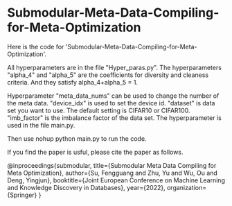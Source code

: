 # Submodular-Meta-Data-Compiling-for-Meta-Optimization

Here is the code for 'Submodular-Meta-Data-Compiling-for-Meta-Optimization'.

All hyperparameters are in the file "Hyper_paras.py". The hyperparameters "alpha_4" and "alpha_5" are the coefficients for diversity and cleaness criteria. And they satisfy alpha_4+alpha_5 = 1. 
 
Hyperparameter "meta_data_nums" can be used to change the number of the meta data.
"device_idx" is used to set the device id. 
"dataset" is data set you want to use. The default setting is CIFAR10 or CIFAR100. 
"imb_factor" is the imbalance factor of the data set. The hyperparameter is used in the file main.py.

Then use nohup python main.py to run the code.




If you find the paper is usful, please cite the paper as follows.


@inproceedings{submodular,
  title={Submodular Meta Data Compiling for Meta Optimization},
  author={Su, Fengguang and Zhu, Yu and Wu, Ou and Deng, Yingjun},
  booktitle={Joint European Conference on Machine Learning and Knowledge Discovery in Databases},
  year={2022},
  organization={Springer}
}

